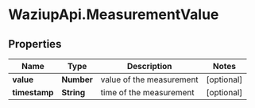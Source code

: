 # WaziupApi.MeasurementValue

## Properties
Name | Type | Description | Notes
------------ | ------------- | ------------- | -------------
**value** | **Number** | value of the measurement | [optional] 
**timestamp** | **String** | time of the measurement | [optional] 


